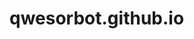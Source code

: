 # qwesorbot.github.io
<!DOCTYPE html>
<html lang="ru" dir="ltr">
  <head>
    <meta charset="utf-8">
    <title></title>
  </head>
  <body>
    <script type="text/javascript">
      document.write("БУ НАХУЙ")
    </script>
  </body>
</html>
